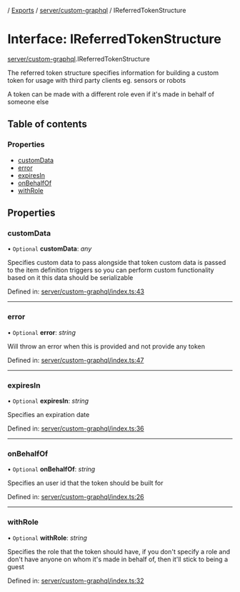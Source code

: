 [](../README.md) / [Exports](../modules.md) / [server/custom-graphql](../modules/server_custom_graphql.md) / IReferredTokenStructure

# Interface: IReferredTokenStructure

[server/custom-graphql](../modules/server_custom_graphql.md).IReferredTokenStructure

The referred token structure specifies information for
building a custom token for usage with third party clients
eg. sensors or robots

A token can be made with a different role even if it's made in
behalf of someone else

## Table of contents

### Properties

- [customData](server_custom_graphql.ireferredtokenstructure.md#customdata)
- [error](server_custom_graphql.ireferredtokenstructure.md#error)
- [expiresIn](server_custom_graphql.ireferredtokenstructure.md#expiresin)
- [onBehalfOf](server_custom_graphql.ireferredtokenstructure.md#onbehalfof)
- [withRole](server_custom_graphql.ireferredtokenstructure.md#withrole)

## Properties

### customData

• `Optional` **customData**: *any*

Specifies custom data to pass alongside that token
custom data is passed to the item definition triggers
so you can perform custom functionality based on it
this data should be serializable

Defined in: [server/custom-graphql/index.ts:43](https://github.com/onzag/itemize/blob/28218320/server/custom-graphql/index.ts#L43)

___

### error

• `Optional` **error**: *string*

Will throw an error when this is provided and not provide any token

Defined in: [server/custom-graphql/index.ts:47](https://github.com/onzag/itemize/blob/28218320/server/custom-graphql/index.ts#L47)

___

### expiresIn

• `Optional` **expiresIn**: *string*

Specifies an expiration date

Defined in: [server/custom-graphql/index.ts:36](https://github.com/onzag/itemize/blob/28218320/server/custom-graphql/index.ts#L36)

___

### onBehalfOf

• `Optional` **onBehalfOf**: *string*

Specifies an user id that the token should be built for

Defined in: [server/custom-graphql/index.ts:26](https://github.com/onzag/itemize/blob/28218320/server/custom-graphql/index.ts#L26)

___

### withRole

• `Optional` **withRole**: *string*

Specifies the role that the token should have, if you don't specify
a role and don't have anyone on whom it's made in behalf of, then it'll
stick to being a guest

Defined in: [server/custom-graphql/index.ts:32](https://github.com/onzag/itemize/blob/28218320/server/custom-graphql/index.ts#L32)

